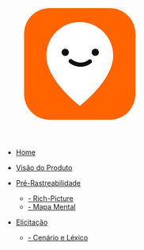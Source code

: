 <a href="/" style="text-decoration: none;">
    <img alt="Logo-moovit" src="assets/logo.png" style="border-radius: 30%; padding: 40px">
</a>

* [Home]()

* [Visão do Produto](./VisaoProduto/visaoProduto.md)

* [Pré-Rastreabilidade](./PreRastrea/Pre-rastreabilidade.md) 
    * [- Rich-Picture](./PreRastrea/RichPicture.md)
    * [- Mapa Mental](./PreRastrea/Mapa-Mental.md)

* [Elicitação](./Elicitacao/Elicitacao.md)
    * [- Cenário e Léxico](./Elicitacao/CenarioLex.md)
